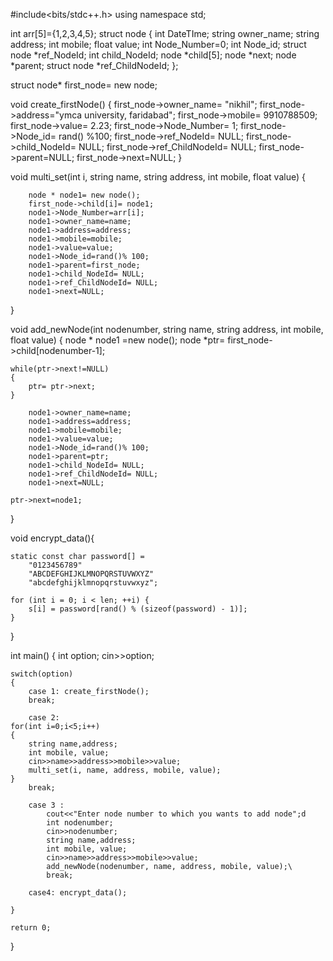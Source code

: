 #include<bits/stdc++.h>
using namespace std;

int arr[5]={1,2,3,4,5};
struct node {
int DateTIme;
string owner_name;
string address;
int mobile;
float value;
int Node_Number=0;
int Node_id;
struct node *ref_NodeId;
int  child_NodeId;
node *child[5];
node *next;
node *parent;
struct node *ref_ChildNodeId;
};

 struct node* first_node= new node;

void create_firstNode()
{
    first_node->owner_name= "nikhil";
    first_node->address="ymca university, faridabad";
    first_node->mobile= 9910788509;
    first_node->value= 2.23;
    first_node->Node_Number= 1;
    first_node->Node_id= rand() %100;
    first_node->ref_NodeId= NULL;
    first_node->child_NodeId= NULL;
    first_node->ref_ChildNodeId= NULL;
    first_node->parent=NULL;
    first_node->next=NULL;
}

void multi_set(int i, string name, string address, int mobile, float value)
{

        node * node1= new node();
        first_node->child[i]= node1;
        node1->Node_Number=arr[i];
        node1->owner_name=name;
        node1->address=address;
        node1->mobile=mobile;
        node1->value=value;
        node1->Node_id=rand()% 100;
        node1->parent=first_node;
        node1->child_NodeId= NULL;
        node1->ref_ChildNodeId= NULL;
        node1->next=NULL;
}

void add_newNode(int nodenumber, string name, string address, int mobile, float value)
{
    node * node1 =new node();
    node *ptr= first_node->child[nodenumber-1];

    while(ptr->next!=NULL)
    {
        ptr= ptr->next;
    }

        node1->owner_name=name;
        node1->address=address;
        node1->mobile=mobile;
        node1->value=value;
        node1->Node_id=rand()% 100;
        node1->parent=ptr;
        node1->child_NodeId= NULL;
        node1->ref_ChildNodeId= NULL;
        node1->next=NULL;

    ptr->next=node1;

}


void encrypt_data(){
        
    static const char password[] =
        "0123456789"
        "ABCDEFGHIJKLMNOPQRSTUVWXYZ"
        "abcdefghijklmnopqrstuvwxyz";

    for (int i = 0; i < len; ++i) {
        s[i] = password[rand() % (sizeof(password) - 1)];
    }
    
    


}


int main()
{
    int option;
    cin>>option;

    switch(option)
    {
        case 1: create_firstNode();
        break;

        case 2:
    for(int i=0;i<5;i++)
    {
        string name,address;
        int mobile, value;
        cin>>name>>address>>mobile>>value;
        multi_set(i, name, address, mobile, value);
    }
        break;

        case 3 :
            cout<<"Enter node number to which you wants to add node";d
            int nodenumber;
            cin>>nodenumber;
            string name,address;
            int mobile, value;
            cin>>name>>address>>mobile>>value;
            add_newNode(nodenumber, name, address, mobile, value);\
            break;
            
        case4: encrypt_data();
            
    }

    return 0;
}

